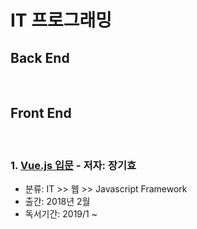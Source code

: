 # IT 프로그래밍

## Back End
<br>

## Front End
<br>

### 1. [Vue.js 입문](https://github.com/jukyellow/book-read-note/blob/master/05_IT_%ED%94%84%EB%A1%9C%EA%B7%B8%EB%9E%98%EB%B0%8D/README.md)  - 저자: 장기효
- 분류: IT >> 웹 >> Javascript Framework
- 출간: 2018년 2월
- 독서기간: 2019/1 ~



